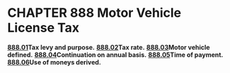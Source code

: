 CHAPTER 888 Motor Vehicle License Tax
=====================================

[**888.01**](405ed495.html)**Tax levy and purpose.**
[**888.02**](4065df24.html)**Tax rate.**
[**888.03**](4069f4ef.html)**Motor vehicle defined.**
[**888.04**](406d1a1b.html)**Continuation on annual basis.**
[**888.05**](4071366c.html)**Time of payment.**
[**888.06**](40753768.html)**Use of moneys derived.**
